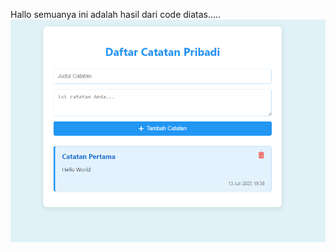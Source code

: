 Hallo semuanya ini adalah hasil dari code diatas.....
![images alt](https://github.com/reeokey/Catatan-Pribadi/blob/main/Screenshot%20(900).png)
